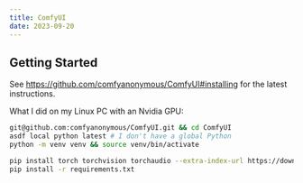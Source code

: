 ```yaml
---
title: ComfyUI
date: 2023-09-20
---
```

## Getting Started

See https://github.com/comfyanonymous/ComfyUI#installing for the latest instructions. 

What I did on my Linux PC with an Nvidia GPU:
```sh
git@github.com:comfyanonymous/ComfyUI.git && cd ComfyUI
asdf local python latest # I don't have a global Python
python -m venv venv && source venv/bin/activate

pip install torch torchvision torchaudio --extra-index-url https://download.pytorch.org/whl/cu118 xformers
pip install -r requirements.txt
```